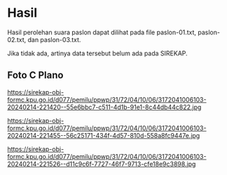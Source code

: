 # Hasil

Hasil perolehan suara paslon dapat dilihat pada file paslon-01.txt, paslon-02.txt, dan paslon-03.txt.

Jika tidak ada, artinya data tersebut belum ada pada SIREKAP.

## Foto C Plano

https://sirekap-obj-formc.kpu.go.id/d077/pemilu/ppwp/31/72/04/10/06/3172041006103-20240214-221420--55e6bbc7-c511-4d1b-91e1-8c44db44c822.jpg

https://sirekap-obj-formc.kpu.go.id/d077/pemilu/ppwp/31/72/04/10/06/3172041006103-20240214-221455--56c25171-434f-4d57-810d-558a8fc9447e.jpg

https://sirekap-obj-formc.kpu.go.id/d077/pemilu/ppwp/31/72/04/10/06/3172041006103-20240214-221526--d11c9c6f-7727-46f7-9713-cfe18e9c3898.jpg
